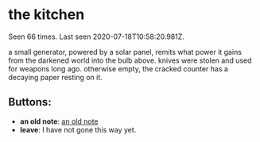 # the kitchen

Seen 66 times. Last seen 2020-07-18T10:58:20.981Z.

a small generator, powered by a solar panel, remits what power it gains from the darkened world into the bulb above. knives were stolen and used for weapons long ago. otherwise empty, the cracked counter has a decaying paper resting on it.

## Buttons:

- **an old note**: [an old note](an-old-note-N4em7z0.md)
- **leave**: I have not gone this way yet.